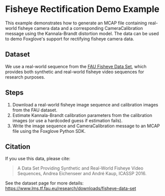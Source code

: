# Fisheye Rectification Demo Example

This example demonstrates how to generate an MCAP file containing real-world fisheye camera data and a corresponding CameraCalibration message using the Kannala-Brandt distortion model. The data can be used to demo Foxglove's support for rectifying fisheye camera data.

## Dataset

We use a real-world sequence from the [FAU Fisheye Data Set](https://www.lms.tf.fau.eu/research/downloads/fisheye-data-set), which provides both synthetic and real-world fisheye video sequences for research purposes.

## Steps

1. Download a real-world fisheye image sequence and calibration images from the FAU dataset.
2. Estimate Kannala-Brandt calibration parameters from the calibration images (or use a hardcoded guess if estimation fails).
3. Write the image sequence and CameraCalibration message to an MCAP file using the Foxglove Python SDK.

## Citation

If you use this data, please cite:

> A Data Set Providing Synthetic and Real-World Fisheye Video Sequences, Andrea Eichenseer and André Kaup, ICASSP 2016.

See the dataset page for more details: https://www.lms.tf.fau.eu/research/downloads/fisheye-data-set
